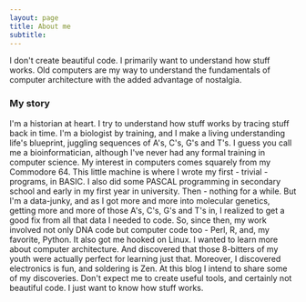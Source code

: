 ```yaml
---
layout: page
title: About me
subtitle:
---
```


I don't create beautiful code. I primarily want to understand how stuff works. Old computers are my way to understand the fundamentals of computer architecture with the added advantage of nostalgia. 

### My story

I'm a historian at heart. I try to understand how stuff works by tracing stuff back in time. I'm a biologist by training, and I make a living understanding life's blueprint, juggling sequences of A's, C's, G's and T's. I guess you call me a bioinformatician, although I've never had any formal training in computer science. My interest in computers comes squarely from my Commodore 64. This little machine is where I wrote my first - trivial - programs, in BASIC. I also did some PASCAL programming in secondary school and early in my first year in university. Then - nothing for a while. But I'm a data-junky, and as I got more and more into molecular genetics, getting more and more of those A's, C's, G's and T's in, I realized to get a good fix from all that data I needed to code. So, since then, my work involved not only DNA code but computer code too - Perl, R, and, my favorite, Python. It also got me hooked on Linux. I wanted to learn more about computer architecture. And discovered that those 8-bitters of my youth were actually perfect for learning just that. Moreover, I discovered electronics is fun, and soldering is Zen. At this blog I intend to share some of my discoveries. Don't expect me to create useful tools, and certainly not beautiful code. I just want to know how stuff works.   
